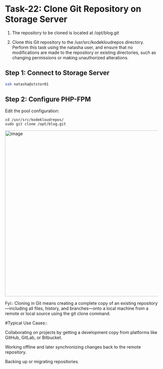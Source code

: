 # Task-22: Clone Git Repository on Storage Server

1. The repository to be cloned is located at /opt/blog.git


2. Clone this Git repository to the /usr/src/kodekloudrepos directory. Perform this task using the natasha user, and ensure that no modifications are made to the repository or existing directories, such as changing permissions or making unauthorized alterations.


## Step 1: Connect to Storage Server
```bash
ssh natasha@ststor01
```

## Step 2: Configure PHP-FPM
Edit the pool configuration:
```
cd /usr/src/kodekloudrepos/
sudo git clone /opt/blog.git
```
<img width="862" height="546" alt="image" src="https://github.com/user-attachments/assets/69a816d1-83cb-482e-b7eb-96ca861fc4da" />


Fyi:: Cloning in Git means creating a complete copy of an existing repository—including all files, history, and branches—onto a local machine from a remote or local source using the git clone command.

#Typical Use Cases::

Collaborating on projects by getting a development copy from platforms like GitHub, GitLab, or Bitbucket.

Working offline and later synchronizing changes back to the remote repository.

Backing up or migrating repositories.
